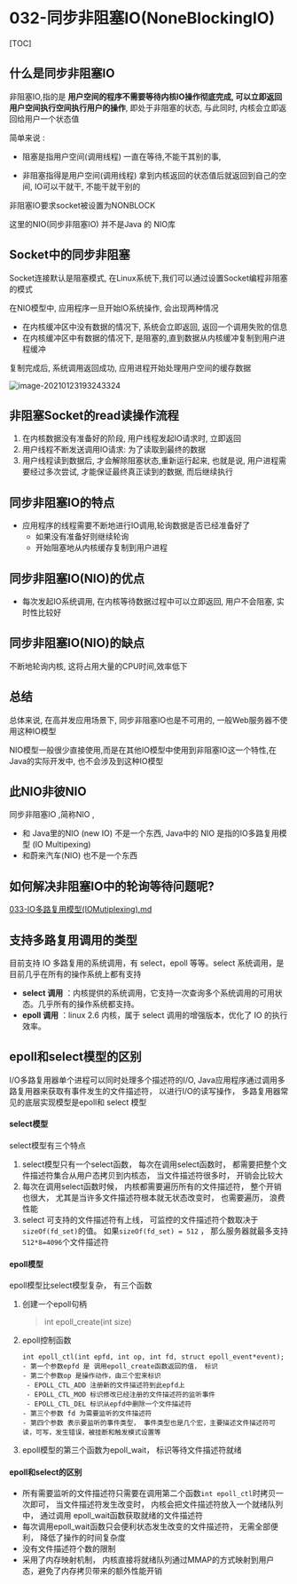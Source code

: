 # 032-同步非阻塞IO(NoneBlockingIO)

[TOC]

## 什么是同步非阻塞IO

非阻塞IO,指的是 **用户空间的程序不需要等待内核IO操作彻底完成, 可以立即返回用户空间执行空间执行用户的操作**, 即处于非阻塞的状态, 与此同时, 内核会立即返回给用户一个状态值

简单来说 :

-  阻塞是指用户空间(调用线程) 一直在等待,不能干其别的事, 

-  非阻塞指得是用户空间(调用线程) 拿到内核返回的状态值后就返回到自己的空间, IO可以干就干, 不能干就干别的

非阻塞IO要求socket被设置为NONBLOCK

这里的NIO(同步非阻塞IO) 并不是Java 的 NIO库

## Socket中的同步非阻塞

Socket连接默认是阻塞模式, 在Linux系统下,我们可以通过设置Socket编程非阻塞的模式

在NIO模型中, 应用程序一旦开始IO系统操作, 会出现两种情况

- 在内核缓冲区中没有数据的情况下, 系统会立即返回, 返回一个调用失败的信息
- 在内核缓冲区中有数据的情况下, 是阻塞的,直到数据从内核缓冲复制到用户进程缓冲

复制完成后, 系统调用返回成功, 应用进程开始处理用户空间的缓存数据

![image-20210123193243324](../../../assets/image-20210123193243324.png)

## 非阻塞Socket的read读操作流程

1. 在内核数据没有准备好的阶段, 用户线程发起IO请求时, 立即返回
2. 用户线程不断发送调用IO请求:  为了读取到最终的数据
3. 用户线程读到数据后, 才会解除阻塞状态,重新运行起来, 也就是说, 用户进程需要经过多次尝试, 才能保证最终真正读到的数据, 而后继续执行

## 同步非阻塞IO的特点

- 应用程序的线程需要不断地进行IO调用,轮询数据是否已经准备好了
  - 如果没有准备好则继续轮询
  - 开始阻塞地从内核缓存复制到用户进程

## 同步非阻塞IO(NIO)的优点

- 每次发起IO系统调用, 在内核等待数据过程中可以立即返回, 用户不会阻塞, 实时性比较好

## 同步非阻塞IO(NIO)的缺点

不断地轮询内核, 这将占用大量的CPU时间,效率低下

## 总结

总体来说, 在高并发应用场景下, 同步非阻塞IO也是不可用的, 一般Web服务器不使用这种IO模型

NIO模型一般很少直接使用,而是在其他IO模型中使用到非阻塞IO这一个特性,在Java的实际开发中, 也不会涉及到这种IO模型

## 此NIO非彼NIO

同步非阻塞IO ,简称NIO , 

- 和 Java里的NIO (new IO) 不是一个东西,  Java中的 NIO 是指的IO多路复用模型 (IO Multipexing)
- 和蔚来汽车(NIO) 也不是一个东西 

## 如何解决非阻塞IO中的轮询等待问题呢?

 [033-IO多路复用模型(IOMutiplexing).md](033-IO多路复用模型(IOMutiplexing).md) 

## 支持多路复用调用的类型

目前支持 IO 多路复用的系统调用，有 select，epoll 等等。select 系统调用，是目前几乎在所有的操作系统上都有支持

- **select 调用** ：内核提供的系统调用，它支持一次查询多个系统调用的可用状态。几乎所有的操作系统都支持。
- **epoll 调用** ：linux 2.6 内核，属于 select 调用的增强版本，优化了 IO 的执行效率。

## epoll和select模型的区别

I/O多路复用器单个进程可以同时处理多个描述符的I/O, Java应用程序通过调用多路复用器来获取有事件发生的文件描述符， 以进行I/O的读写操作， 多路复用器常见的底层实现模型是epoll和 select 模型

#### select模型

select模型有三个特点

1. select模型只有一个select函数， 每次在调用select函数时， 都需要把整个文件描述符集合从用户态拷贝到内核态， 当文件描述符很多时， 开销会比较大
2. 每次在调用select函数时候， 内核都需要遍历所有的文件描述符， 整个开销也很大， 尤其是当许多文件描述符根本就无状态改变时， 也需要遍历， 浪费性能
3. select 可支持的文件描述符有上线， 可监控的文件描述符个数取决于`sizeOf(fd_set)`的值。 如果`sizeOf(fd_set) = 512` ， 那么服务器就最多支持` 512*8=4096`个文件描述符

#### epoll模型

epoll模型比select模型复杂， 有三个函数

1. 创建一个epoll句柄 

   > int epoll_create(int size)

2. epoll控制函数

   ```
   int epoll_ctl(int epfd, int op, int fd, struct epoll_event*event);
   - 第一个参数epfd 是 调用epoll_create函数返回的值， 标识
   - 第二个参数op 是操作动作，由三个宏来标识
   	- EPOLL_CTL_ADD 注册新的文件描述符到此epfd上
   	- EPOLL_CTL_MOD 标识修改已经注册的文件描述符的监听事件
   	- EPOLL_CTL_DEL 标识从epfd中删除一个文件描述符
   - 第三个参数 fd 为需要监听的文件描述符
   - 第四个参数 表示要监听的事件类型， 事件类型也是几个宏，主要描述文件描述符可读，可写，发生错误，被挂断和触发模式设置等
   ```

3. epoll模型的第三个函数为epoll_wait， 标识等待文件描述符就绪

#### epoll和select的区别

- 所有需要监听的文件描述符只需要在调用第二个函数`int epoll_ctl`时拷贝一次即可， 当文件描述符发生改变时， 内核会把文件描述符放入一个就绪队列中， 通过调用 epoll_wait函数获取就绪的文件描述符
- 每次调用epoll_wait函数只会便利状态发生改变的文件描述符， 无需全部便利， 降低了操作的时间复杂度
- 没有文件描述符个数的限制
- 采用了内存映射机制， 内核直接将就绪队列通过MMAP的方式映射到用户态，避免了内存拷贝带来的额外性能开销
